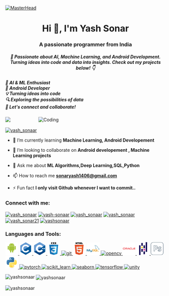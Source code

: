 [![MasterHead](https://user-images.githubusercontent.com/74038190/225813708-98b745f2-7d22-48cf-9150-083f1b00d6c9.gif)](https://rishavchanda.io)
<h1 align="center">Hi 👋, I'm Yash Sonar</h1>
<h3 align="center">A passionate programmer from India</h3>
<h5 align="center">🚀 Passionate about AI, Machine Learning, and Android Development. Turning ideas into code and data into insights. Check out my projects below! 👇</h5>
<h5 align="justify">
🤖 AI & ML Enthusiast<br>
📱 Android Developer<br>
💡 Turning ideas into code<br>
🔍 Exploring the possibilities of data<br>
🔗 Let's connect and collaborate!</h5>
<img align="right" alt="Coding" width="400" src="https://miro.medium.com/v2/resize:fit:1400/0*zGtIUs6yiXBojG4e.gif">
<a href="https://visitcount.itsvg.in">
  <img src="https://visitcount.itsvg.in/api?id=Yashsonaar&label=Profile%20Views&color=0&icon=8&pretty=false" />
</a>
<p align="left"> <a href="https://twitter.com/yash_sonaar" target="blank"><img src="https://img.shields.io/twitter/follow/yash_sonaar?logo=twitter&style=for-the-badge" alt="yash_sonaar" /></a> </p>

- 🌱 I’m currently learning **Machine Learning, Android Developement**

- 👯 I’m looking to collaborate on **Android developement , Machine Learning projects**

- 💬 Ask me about **ML Algorithms,Deep Learning,SQL,Python**

- 📫 How to reach me **sonaryash1406@gmail.com**

- ⚡ Fun fact **I only visit Github whenever I want to commit..**

<h3 align="left">Connect with me:</h3>
<p align="left">
<a href="https://twitter.com/yash_sonaar" target="blank"><img align="center" src="https://raw.githubusercontent.com/rahuldkjain/github-profile-readme-generator/master/src/images/icons/Social/twitter.svg" alt="yash_sonaar" height="30" width="40" /></a>
<a href="https://linkedin.com/in/yash-sonaar" target="blank"><img align="center" src="https://raw.githubusercontent.com/rahuldkjain/github-profile-readme-generator/master/src/images/icons/Social/linked-in-alt.svg" alt="yash-sonaar" height="30" width="40" /></a>
<a href="https://instagram.com/yash_sonaar" target="blank"><img align="center" src="https://raw.githubusercontent.com/rahuldkjain/github-profile-readme-generator/master/src/images/icons/Social/instagram.svg" alt="yash_sonaar" height="30" width="40" /></a>
<a href="https://www.codechef.com/users/yash_sonaar" target="blank"><img align="center" src="https://cdn.jsdelivr.net/npm/simple-icons@3.1.0/icons/codechef.svg" alt="yash_sonaar" height="30" width="40" /></a>
<a href="https://www.hackerrank.com/yash_sonar21" target="blank"><img align="center" src="https://raw.githubusercontent.com/rahuldkjain/github-profile-readme-generator/master/src/images/icons/Social/hackerrank.svg" alt="yash_sonar21" height="30" width="40" /></a>
<a href="https://www.leetcode.com/Yashsonaar" target="blank"><img align="center" src="https://raw.githubusercontent.com/rahuldkjain/github-profile-readme-generator/master/src/images/icons/Social/leet-code.svg" alt="yashsonaar" height="30" width="40" /></a>
</p>

<h3 align="left">Languages and Tools:</h3>
<p align="left"> <a href="https://developer.android.com" target="_blank" rel="noreferrer"> <img src="https://raw.githubusercontent.com/devicons/devicon/master/icons/android/android-original-wordmark.svg" alt="android" width="40" height="40"/> </a> <a href="https://www.cprogramming.com/" target="_blank" rel="noreferrer"> <img src="https://raw.githubusercontent.com/devicons/devicon/master/icons/c/c-original.svg" alt="c" width="40" height="40"/> </a> <a href="https://www.w3schools.com/cpp/" target="_blank" rel="noreferrer"> <img src="https://raw.githubusercontent.com/devicons/devicon/master/icons/cplusplus/cplusplus-original.svg" alt="cplusplus" width="40" height="40"/> </a> <a href="https://www.w3schools.com/css/" target="_blank" rel="noreferrer"> <img src="https://raw.githubusercontent.com/devicons/devicon/master/icons/css3/css3-original-wordmark.svg" alt="css3" width="40" height="40"/> </a> <a href="https://git-scm.com/" target="_blank" rel="noreferrer"> <img src="https://www.vectorlogo.zone/logos/git-scm/git-scm-icon.svg" alt="git" width="40" height="40"/> </a> <a href="https://www.w3.org/html/" target="_blank" rel="noreferrer"> <img src="https://raw.githubusercontent.com/devicons/devicon/master/icons/html5/html5-original-wordmark.svg" alt="html5" width="40" height="40"/> </a> <a href="https://www.mysql.com/" target="_blank" rel="noreferrer"> <img src="https://raw.githubusercontent.com/devicons/devicon/master/icons/mysql/mysql-original-wordmark.svg" alt="mysql" width="40" height="40"/> </a> <a href="https://opencv.org/" target="_blank" rel="noreferrer"> <img src="https://www.vectorlogo.zone/logos/opencv/opencv-icon.svg" alt="opencv" width="40" height="40"/> </a> <a href="https://www.oracle.com/" target="_blank" rel="noreferrer"> <img src="https://raw.githubusercontent.com/devicons/devicon/master/icons/oracle/oracle-original.svg" alt="oracle" width="40" height="40"/> </a> <a href="https://pandas.pydata.org/" target="_blank" rel="noreferrer"> <img src="https://raw.githubusercontent.com/devicons/devicon/2ae2a900d2f041da66e950e4d48052658d850630/icons/pandas/pandas-original.svg" alt="pandas" width="40" height="40"/> </a> <a href="https://www.photoshop.com/en" target="_blank" rel="noreferrer"> <img src="https://raw.githubusercontent.com/devicons/devicon/master/icons/photoshop/photoshop-line.svg" alt="photoshop" width="40" height="40"/> </a> <a href="https://www.python.org" target="_blank" rel="noreferrer"> <img src="https://raw.githubusercontent.com/devicons/devicon/master/icons/python/python-original.svg" alt="python" width="40" height="40"/> </a> <a href="https://pytorch.org/" target="_blank" rel="noreferrer"> <img src="https://www.vectorlogo.zone/logos/pytorch/pytorch-icon.svg" alt="pytorch" width="40" height="40"/> </a> <a href="https://scikit-learn.org/" target="_blank" rel="noreferrer"> <img src="https://upload.wikimedia.org/wikipedia/commons/0/05/Scikit_learn_logo_small.svg" alt="scikit_learn" width="40" height="40"/> </a> <a href="https://seaborn.pydata.org/" target="_blank" rel="noreferrer"> <img src="https://seaborn.pydata.org/_images/logo-mark-lightbg.svg" alt="seaborn" width="40" height="40"/> </a> <a href="https://www.tensorflow.org" target="_blank" rel="noreferrer"> <img src="https://www.vectorlogo.zone/logos/tensorflow/tensorflow-icon.svg" alt="tensorflow" width="40" height="40"/> </a> <a href="https://unity.com/" target="_blank" rel="noreferrer"> <img src="https://www.vectorlogo.zone/logos/unity3d/unity3d-icon.svg" alt="unity" width="40" height="40"/> </a> </p>

<p><img align="left" src="https://github-readme-stats.vercel.app/api/top-langs?username=yashsonaar&show_icons=true&locale=en&layout=compact" alt="yashsonaar" /></p>

<p>&nbsp;<img align="center" src="https://github-readme-stats.vercel.app/api?username=yashsonaar&show_icons=true&locale=en" alt="yashsonaar" /></p>

<p><img align="center" src="https://github-readme-streak-stats.herokuapp.com/?user=yashsonaar&" alt="yashsonaar" /></p>
